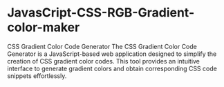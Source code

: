 # JavasCript-CSS-RGB-Gradient-color-maker
CSS Gradient Color Code Generator The CSS Gradient Color Code Generator is a JavaScript-based web application designed to simplify the creation of CSS gradient color codes. This tool provides an intuitive interface to generate gradient colors and obtain corresponding CSS code snippets effortlessly.
